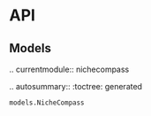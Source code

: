 # API

## Models

.. currentmodule:: nichecompass

.. autosummary::
    :toctree: generated

    models.NicheCompass
```
